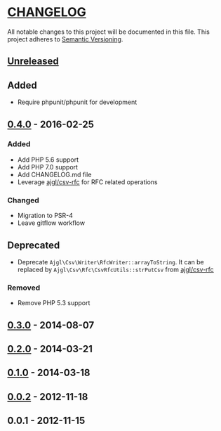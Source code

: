 # [CHANGELOG](http://keepachangelog.com/)
All notable changes to this project will be documented in this file.
This project adheres to [Semantic Versioning](http://semver.org/).

## [Unreleased][unreleased]

## Added
- Require phpunit/phpunit for development

## [0.4.0] - 2016-02-25
### Added
- Add PHP 5.6 support
- Add PHP 7.0 support
- Add CHANGELOG.md file
- Leverage [ajgl/csv-rfc] for RFC related operations

### Changed
- Migration to PSR-4
- Leave gitflow workflow

## Deprecated
- Deprecate `Ajgl\Csv\Writer\RfcWriter::arrayToString`. It can be replaced by `Ajgl\Csv\Rfc\CsvRfcUtils::strPutCsv`
  from [ajgl/csv-rfc]

### Removed
- Remove PHP 5.3 support

## [0.3.0] - 2014-08-07

## [0.2.0] - 2014-03-21

## [0.1.0] - 2014-03-18

## [0.0.2] - 2012-11-18

## 0.0.1 - 2012-11-15

[unreleased]: https://github.com/ajgarlag/AjglCsv/compare/0.4.0...master
[0.4.0]: https://github.com/ajgarlag/AjglCsv/compare/0.3.0...0.4.0
[0.3.0]: https://github.com/ajgarlag/AjglCsv/compare/0.2.0...0.3.0
[0.2.0]: https://github.com/ajgarlag/AjglCsv/compare/0.1.0...0.2.0
[0.1.0]: https://github.com/ajgarlag/AjglCsv/compare/0.0.2...0.1.0
[0.0.2]: https://github.com/ajgarlag/AjglCsv/compare/0.0.1...0.0.2

[ajgl/csv-rfc]: https://github.com/ajgarlag/AjglCsvRfc
